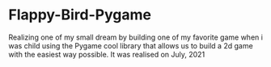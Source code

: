 # Flappy-Bird-Pygame
Realizing one of my small dream by building one of my favorite game when i was child using the Pygame cool library that allows us to build a 2d game with the easiest way possible.
It was realised on July, 2021
